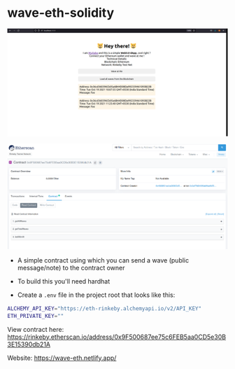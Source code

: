 # wave-eth-solidity

![Image](/Image2.png?raw=true&sanitize=true)

![Image](/Image.png?raw=true&sanitize=true)

- A simple contract using which you can send a wave (public message/note) to the contract owner

- To build this you'll need hardhat

- Create a `.env` file in the project root that looks like this:
```bash
ALCHEMY_API_KEY="https://eth-rinkeby.alchemyapi.io/v2/API_KEY"
ETH_PRIVATE_KEY=""
```
View contract here: https://rinkeby.etherscan.io/address/0x9F500687ee75c6FEB5aa0CD5e30B3E15390db21A

Website: https://wave-eth.netlify.app/
